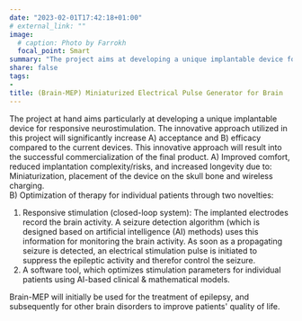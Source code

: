 ```yaml
---
date: "2023-02-01T17:42:18+01:00"
# external_link: ""
image:
  # caption: Photo by Farrokh
  focal_point: Smart
summary: "The project aims at developing a unique implantable device for responsive neurostimulation."
share: false
tags:
- 
title: (Brain-MEP) Miniaturized Electrical Pulse Generator for Brain
---
```

The project at hand aims particularly at developing a unique implantable device for responsive neurostimulation. The innovative approach utilized in this project will significantly increase A) acceptance and B) efficacy compared to the current devices. This innovative approach will result into the successful commercialization of the final product.
A)	Improved comfort, reduced implantation complexity/risks, and increased longevity due to: Miniaturization, placement of the device on the skull bone and wireless charging.<br />
B)	Optimization of therapy for individual patients through two novelties:
1. Responsive stimulation (closed-loop system): The implanted electrodes record the brain activity. A seizure detection algorithm (which is designed based on artificial intelligence (AI) methods) uses this information for monitoring the brain activity. As soon as a propagating seizure is detected, an electrical stimulation pulse is initiated to suppress the epileptic activity and therefor control the seizure. 
2. A software tool, which optimizes stimulation parameters for individual patients using AI-based clinical & mathematical models.<br />
<!---dummy comment to unindent the next line)-->
Brain-MEP will initially be used for the treatment of epilepsy, and subsequently for other brain disorders to improve patients' quality of life.